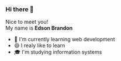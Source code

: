 ### Hi there 👋
Nice to meet you! <br>
My name is <b> Edson Brandon </b>
- 🌱 I'm currently learning web development
- 😄 I realy like to learn
- 🎓 I'm studying information systems
<!--
**edintwi/edintwi** is a ✨ _special_ ✨ repository because its `README.md` (this file) appears on your GitHub profile.
-->
